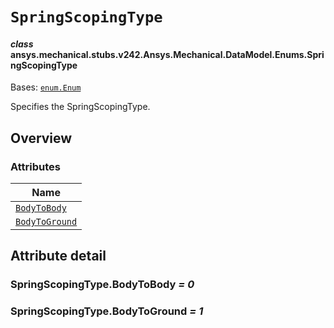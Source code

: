 # `SpringScopingType`



#### *class* ansys.mechanical.stubs.v242.Ansys.Mechanical.DataModel.Enums.SpringScopingType

Bases: [`enum.Enum`](https://docs.python.org/3/library/enum.html#enum.Enum)

Specifies the SpringScopingType.

<!-- !! processed by numpydoc !! -->

<a id="overview"></a>

## Overview

### Attributes

| Name |
| --------------------------------------------------- |
| [`BodyToBody`](#SpringScopingType.BodyToBody) |
| [`BodyToGround`](#SpringScopingType.BodyToGround) |

<a id="attribute-detail"></a>

## Attribute detail

<a id="SpringScopingType.BodyToBody"></a>

### SpringScopingType.BodyToBody *= 0*

<a id="SpringScopingType.BodyToGround"></a>

### SpringScopingType.BodyToGround *= 1*


